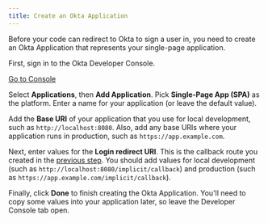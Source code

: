 ```yaml
---
title: Create an Okta Application
---
```


Before your code can redirect to Okta to sign a user in, you need to create an Okta Application that represents your single-page application.

First, sign in to the Okta Developer Console.

<a href="https://login.okta.com/" target="_blank">Go to Console</a>

Select **Applications**, then **Add Application**. Pick **Single-Page App (SPA)** as the platform. Enter a name for your application (or leave the default value).

Add the **Base URI** of your application that you use for local development, such as `http://localhost:8080`. Also, add any base URIs where your application runs in production, such as `https://app.example.com`.

Next, enter values for the **Login redirect URI**. This is the callback route you created in the [previous step](/guides/sign-into-spa/-/define-callback). You should add values for local development (such as `http://localhost:8080/implicit/callback`) and production (such as `https://app.example.com/implicit/callback`).

Finally, click **Done** to finish creating the Okta Application. You'll need to copy some values into your application later, so leave the Developer Console tab open.

<NextSectionLink/>
